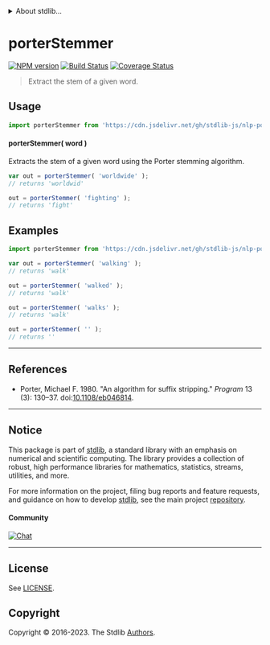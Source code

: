 <!--

@license Apache-2.0

Copyright (c) 2019 The Stdlib Authors.

Licensed under the Apache License, Version 2.0 (the "License");
you may not use this file except in compliance with the License.
You may obtain a copy of the License at

   http://www.apache.org/licenses/LICENSE-2.0

Unless required by applicable law or agreed to in writing, software
distributed under the License is distributed on an "AS IS" BASIS,
WITHOUT WARRANTIES OR CONDITIONS OF ANY KIND, either express or implied.
See the License for the specific language governing permissions and
limitations under the License.

-->


<details>
  <summary>
    About stdlib...
  </summary>
  <p>We believe in a future in which the web is a preferred environment for numerical computation. To help realize this future, we've built stdlib. stdlib is a standard library, with an emphasis on numerical and scientific computation, written in JavaScript (and C) for execution in browsers and in Node.js.</p>
  <p>The library is fully decomposable, being architected in such a way that you can swap out and mix and match APIs and functionality to cater to your exact preferences and use cases.</p>
  <p>When you use stdlib, you can be absolutely certain that you are using the most thorough, rigorous, well-written, studied, documented, tested, measured, and high-quality code out there.</p>
  <p>To join us in bringing numerical computing to the web, get started by checking us out on <a href="https://github.com/stdlib-js/stdlib">GitHub</a>, and please consider <a href="https://opencollective.com/stdlib">financially supporting stdlib</a>. We greatly appreciate your continued support!</p>
</details>

# porterStemmer

[![NPM version][npm-image]][npm-url] [![Build Status][test-image]][test-url] [![Coverage Status][coverage-image]][coverage-url] <!-- [![dependencies][dependencies-image]][dependencies-url] -->

> Extract the stem of a given word.

<section class="intro">

</section>

<!-- /.intro -->



<section class="usage">

## Usage

```javascript
import porterStemmer from 'https://cdn.jsdelivr.net/gh/stdlib-js/nlp-porter-stemmer@v0.1.0-deno/mod.js';
```

#### porterStemmer( word )

Extracts the stem of a given word using the Porter stemming algorithm.

```javascript
var out = porterStemmer( 'worldwide' );
// returns 'worldwid'

out = porterStemmer( 'fighting' );
// returns 'fight'
```

</section>

<!-- /.usage -->

<section class="examples">

## Examples

<!-- eslint no-undef: "error" -->

```javascript
import porterStemmer from 'https://cdn.jsdelivr.net/gh/stdlib-js/nlp-porter-stemmer@v0.1.0-deno/mod.js';

var out = porterStemmer( 'walking' );
// returns 'walk'

out = porterStemmer( 'walked' );
// returns 'walk'

out = porterStemmer( 'walks' );
// returns 'walk'

out = porterStemmer( '' );
// returns ''
```

</section>

<!-- /.examples -->

* * *

<section class="references">

## References

-   Porter, Michael F. 1980. "An algorithm for suffix stripping." _Program_ 13 (3): 130–37. doi:[10.1108/eb046814][@porter:1980].

</section>

<!-- /.references -->

<!-- Section for related `stdlib` packages. Do not manually edit this section, as it is automatically populated. -->

<section class="related">

</section>

<!-- /.related -->

<!-- Section for all links. Make sure to keep an empty line after the `section` element and another before the `/section` close. -->


<section class="main-repo" >

* * *

## Notice

This package is part of [stdlib][stdlib], a standard library with an emphasis on numerical and scientific computing. The library provides a collection of robust, high performance libraries for mathematics, statistics, streams, utilities, and more.

For more information on the project, filing bug reports and feature requests, and guidance on how to develop [stdlib][stdlib], see the main project [repository][stdlib].

#### Community

[![Chat][chat-image]][chat-url]

---

## License

See [LICENSE][stdlib-license].


## Copyright

Copyright &copy; 2016-2023. The Stdlib [Authors][stdlib-authors].

</section>

<!-- /.stdlib -->

<!-- Section for all links. Make sure to keep an empty line after the `section` element and another before the `/section` close. -->

<section class="links">

[npm-image]: http://img.shields.io/npm/v/@stdlib/nlp-porter-stemmer.svg
[npm-url]: https://npmjs.org/package/@stdlib/nlp-porter-stemmer

[test-image]: https://github.com/stdlib-js/nlp-porter-stemmer/actions/workflows/test.yml/badge.svg?branch=v0.1.0
[test-url]: https://github.com/stdlib-js/nlp-porter-stemmer/actions/workflows/test.yml?query=branch:v0.1.0

[coverage-image]: https://img.shields.io/codecov/c/github/stdlib-js/nlp-porter-stemmer/main.svg
[coverage-url]: https://codecov.io/github/stdlib-js/nlp-porter-stemmer?branch=main

<!--

[dependencies-image]: https://img.shields.io/david/stdlib-js/nlp-porter-stemmer.svg
[dependencies-url]: https://david-dm.org/stdlib-js/nlp-porter-stemmer/main

-->

[chat-image]: https://img.shields.io/gitter/room/stdlib-js/stdlib.svg
[chat-url]: https://app.gitter.im/#/room/#stdlib-js_stdlib:gitter.im

[stdlib]: https://github.com/stdlib-js/stdlib

[stdlib-authors]: https://github.com/stdlib-js/stdlib/graphs/contributors

[umd]: https://github.com/umdjs/umd
[es-module]: https://developer.mozilla.org/en-US/docs/Web/JavaScript/Guide/Modules

[deno-url]: https://github.com/stdlib-js/nlp-porter-stemmer/tree/deno
[umd-url]: https://github.com/stdlib-js/nlp-porter-stemmer/tree/umd
[esm-url]: https://github.com/stdlib-js/nlp-porter-stemmer/tree/esm
[branches-url]: https://github.com/stdlib-js/nlp-porter-stemmer/blob/main/branches.md

[stdlib-license]: https://raw.githubusercontent.com/stdlib-js/nlp-porter-stemmer/main/LICENSE

[@porter:1980]: https://doi.org/10.1108/eb046814

</section>

<!-- /.links -->

